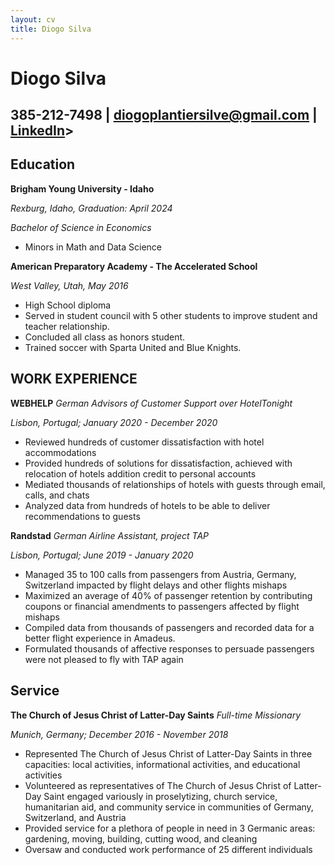 ```yaml
---
layout: cv
title: Diogo Silva 
---
```


# Diogo Silva

## 385-212-7498 | diogoplantiersilve@gmail.com | [LinkedIn](https://www.linkedin.com/in/diogo-silva-37b23917a/)>

<!-- https://www.monique.tech/the-art-of-markdown -->

## Education

__Brigham Young University - Idaho__

*Rexburg, Idaho, Graduation: April 2024*

_Bachelor of Science in Economics_
* Minors in Math and Data Science


__American Preparatory Academy - The Accelerated School__

*West Valley, Utah, May 2016*

* High School diploma
* Served in student council with 5 other students to improve student and teacher relationship.
* Concluded all class as honors student.
* Trained soccer with Sparta United and Blue Knights.


## WORK EXPERIENCE

__WEBHELP__
_German Advisors of Customer Support over HotelTonight_

*Lisbon, Portugal; January 2020 - December 2020*

* Reviewed hundreds of customer dissatisfaction with hotel accommodations
* Provided hundreds of solutions for dissatisfaction, achieved with relocation of hotels addition credit to personal accounts
* Mediated thousands of relationships of hotels with guests through email, calls, and chats
* Analyzed data from hundreds of hotels to be able to deliver recommendations to guests

__Randstad__
_German Airline Assistant, project TAP_

*Lisbon, Portugal; June 2019 - January 2020*

* Managed 35 to 100 calls from passengers from Austria, Germany, Switzerland impacted by flight delays and other flights 
mishaps
* Maximized an average of 40% of passenger retention by contributing coupons or financial amendments to passengers affected 
by flight mishaps
* Compiled data from thousands of passengers and recorded data for a better flight experience in Amadeus.
* Formulated thousands of affective responses to persuade passengers were not pleased to fly with TAP again


## Service

__The Church of Jesus Christ of Latter-Day Saints__
_Full-time Missionary_

*Munich, Germany; December 2016 - November 2018*

* Represented The Church of Jesus Christ of Latter-Day Saints in three capacities: local activities, informational 
activities, and educational activities
* Volunteered as representatives of The Church of Jesus Christ of Latter-Day Saint engaged variously in proselytizing,
church service, humanitarian aid, and community service in communities of Germany, Switzerland, and Austria
* Provided service for a plethora of people in need in 3 Germanic areas: gardening, moving, building, cutting wood, 
and cleaning
* Oversaw and conducted work performance of 25 different individuals


<!-- ### Footer

Last updated: May 2013 -->



